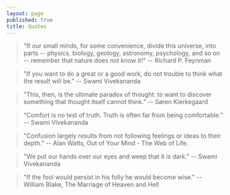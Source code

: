 ```yaml
---
layout: page
published: true
title: Quotes
---
```


> "If our small minds, for some convenience, divide this universe, into parts -- physics, biology, geology, astronomy, psychology, and so on -- remember that nature does not know it!" --  Richard P. Feynman

> "If you want to do a great or a good work, do not trouble to think what the result will be." -- Swami Vivekananda

> "This, then, is the ultimate paradox of thought: to want to discover something that thought itself cannot think." -- Søren Kierkegaard

> “Comfort is no test of truth. Truth is often far from being comfortable.” -- Swami Vivekananda

> "Confusion largely results from not following feelings or ideas to their depth." -- Alan Watts, Out of Your Mind - The Web of Life.

> "We put our hands over our eyes and weep that it is dark." -- Swami Vivekananda

> "If the fool would persist in his folly he would become wise." -- William Blake, The Marriage of Heaven and Hell
